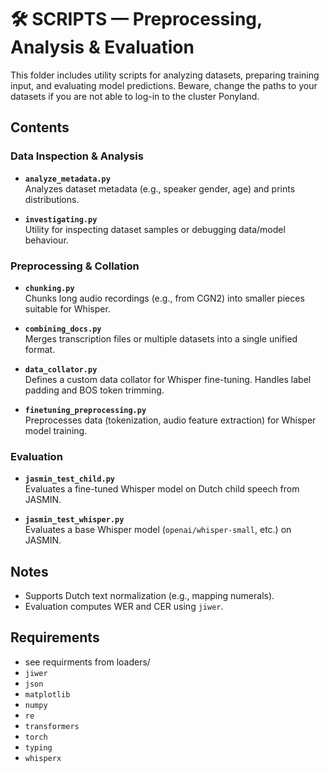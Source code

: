 # 🛠️ SCRIPTS — Preprocessing, Analysis & Evaluation

This folder includes utility scripts for analyzing datasets, preparing training input, and evaluating model predictions.
Beware, change the paths to your datasets if you are not able to log-in to the cluster Ponyland. 

## Contents

### Data Inspection & Analysis
- **`analyze_metadata.py`**  
  Analyzes dataset metadata (e.g., speaker gender, age) and prints distributions.

- **`investigating.py`**  
  Utility for inspecting dataset samples or debugging data/model behaviour.

### Preprocessing & Collation
- **`chunking.py`**  
  Chunks long audio recordings (e.g., from CGN2) into smaller pieces suitable for Whisper.

- **`combining_docs.py`**  
  Merges transcription files or multiple datasets into a single unified format.

- **`data_collator.py`**  
  Defines a custom data collator for Whisper fine-tuning. Handles label padding and BOS token trimming.

- **`finetuning_preprocessing.py`**  
  Preprocesses data (tokenization, audio feature extraction) for Whisper model training.

### Evaluation
- **`jasmin_test_child.py`**  
  Evaluates a fine-tuned Whisper model on Dutch child speech from JASMIN.

- **`jasmin_test_whisper.py`**  
  Evaluates a base Whisper model (`openai/whisper-small`, etc.) on JASMIN.

## Notes
- Supports Dutch text normalization (e.g., mapping numerals).
- Evaluation computes WER and CER using `jiwer`.

## Requirements
- see requirments from loaders/
- `jiwer`
- `json`
- `matplotlib`
- `numpy`
- `re`
- `transformers`
- `torch`
- `typing`
- `whisperx`
